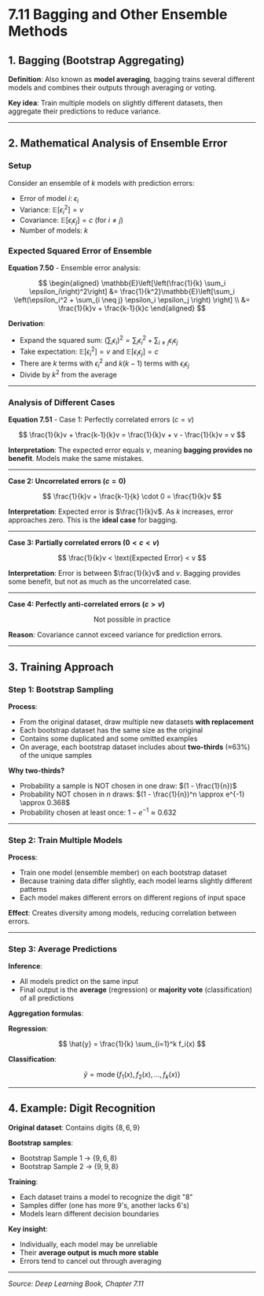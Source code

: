 # 7.11 Bagging and Other Ensemble Methods

## 1. Bagging (Bootstrap Aggregating)

**Definition**: Also known as **model averaging**, bagging trains several different models and combines their outputs through averaging or voting.

**Key idea**: Train multiple models on slightly different datasets, then aggregate their predictions to reduce variance.

---

## 2. Mathematical Analysis of Ensemble Error

### Setup

Consider an ensemble of $k$ models with prediction errors:
- Error of model $i$: $\epsilon_i$
- Variance: $\mathbb{E}[\epsilon_i^2] = v$
- Covariance: $\mathbb{E}[\epsilon_i \epsilon_j] = c$ (for $i \neq j$)
- Number of models: $k$

### Expected Squared Error of Ensemble

**Equation 7.50** - Ensemble error analysis:

$$
\begin{aligned}
\mathbb{E}\left[\left(\frac{1}{k} \sum_i \epsilon_i\right)^2\right] &= \frac{1}{k^2}\mathbb{E}\left[\sum_i \left(\epsilon_i^2 + \sum_{i \neq j} \epsilon_i \epsilon_j \right) \right] \\
&= \frac{1}{k}v + \frac{k-1}{k}c
\end{aligned}
$$

**Derivation**:
- Expand the squared sum: $(\sum_i \epsilon_i)^2 = \sum_i \epsilon_i^2 + \sum_{i \neq j} \epsilon_i \epsilon_j$
- Take expectation: $\mathbb{E}[\epsilon_i^2] = v$ and $\mathbb{E}[\epsilon_i \epsilon_j] = c$
- There are $k$ terms with $\epsilon_i^2$ and $k(k-1)$ terms with $\epsilon_i \epsilon_j$
- Divide by $k^2$ from the average

---

### Analysis of Different Cases

**Equation 7.51** - Case 1: Perfectly correlated errors ($c = v$)

$$
\frac{1}{k}v + \frac{k-1}{k}v = \frac{1}{k}v + v - \frac{1}{k}v = v
$$

**Interpretation**: The expected error equals $v$, meaning **bagging provides no benefit**. Models make the same mistakes.

---

**Case 2: Uncorrelated errors ($c = 0$)**

$$
\frac{1}{k}v + \frac{k-1}{k} \cdot 0 = \frac{1}{k}v
$$

**Interpretation**: Expected error is $\frac{1}{k}v$. As $k$ increases, error approaches zero. This is the **ideal case** for bagging.

---

**Case 3: Partially correlated errors ($0 < c < v$)**

$$
\frac{1}{k}v < \text{Expected Error} < v
$$

**Interpretation**: Error is between $\frac{1}{k}v$ and $v$. Bagging provides some benefit, but not as much as the uncorrelated case.

---

**Case 4: Perfectly anti-correlated errors ($c > v$)**

$$
\text{Not possible in practice}
$$

**Reason**: Covariance cannot exceed variance for prediction errors.

---

## 3. Training Approach

### Step 1: Bootstrap Sampling

**Process**:
- From the original dataset, draw multiple new datasets **with replacement**
- Each bootstrap dataset has the same size as the original
- Contains some duplicated and some omitted examples
- On average, each bootstrap dataset includes about **two-thirds** (≈63%) of the unique samples

**Why two-thirds?**
- Probability a sample is NOT chosen in one draw: $(1 - \frac{1}{n})$
- Probability NOT chosen in $n$ draws: $(1 - \frac{1}{n})^n \approx e^{-1} \approx 0.368$
- Probability chosen at least once: $1 - e^{-1} \approx 0.632$

---

### Step 2: Train Multiple Models

**Process**:
- Train one model (ensemble member) on each bootstrap dataset
- Because training data differ slightly, each model learns slightly different patterns
- Each model makes different errors on different regions of input space

**Effect**: Creates diversity among models, reducing correlation between errors.

---

### Step 3: Average Predictions

**Inference**:
- All models predict on the same input
- Final output is the **average** (regression) or **majority vote** (classification) of all predictions

**Aggregation formulas**:

**Regression**:

$$
\hat{y} = \frac{1}{k} \sum_{i=1}^k f_i(x)
$$

**Classification**:

$$
\hat{y} = \operatorname{mode}\{f_1(x), f_2(x), \ldots, f_k(x)\}
$$

---

## 4. Example: Digit Recognition

**Original dataset**: Contains digits $\{8, 6, 9\}$

**Bootstrap samples**:
- Bootstrap Sample 1 → $\{9, 6, 8\}$
- Bootstrap Sample 2 → $\{9, 9, 8\}$

**Training**:
- Each dataset trains a model to recognize the digit "8"
- Samples differ (one has more 9's, another lacks 6's)
- Models learn different decision boundaries

**Key insight**:
- Individually, each model may be unreliable
- Their **average output is much more stable**
- Errors tend to cancel out through averaging

---

*Source: Deep Learning Book, Chapter 7.11*
